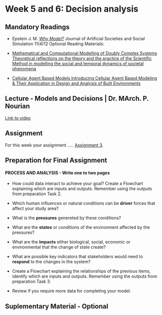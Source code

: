 # Week 5 and 6: Decision analysis

## Mandatory Readings 

* Epstein J. M. *[Why Model?](https://www.jasss.org/11/4/12.html)* Journal of Artificial Societies and Social Simulation 11(4)12
Optional Reading Materials:

* [Mathematical and Computational Modelling of Doubly Complex Systems Theoretical reflections on the theory and the practice of the Scientific Method in modelling the social and temporal dynamics of societal phenomena](https://www.researchgate.net/publication/337922945_Mathematical_and_Computational_Modelling_of_Doubly_Complex_Systems_Theoretical_reflections_on_the_theory_and_the_practice_of_the_Scientific_Method_in_modelling_the_social_and_temporal_dynamics_of_soci)
* [Cellular Agent Based Models Introducing Cellular Agent Based Modeling & Their Application in Design and Analysis of Built Environments](https://www.researchgate.net/publication/332671951_Cellular_Agent_Based_Models_Introducing_Cellular_Agent_Based_Modeling_Their_Application_in_Design_and_Analysis_of_Built_Environments)

## Lecture - Models and Decisions | Dr. MArch. P. Nourian

[Link to video](video)

## Assignment

For this week your assignment ..... [Assignment 3](../Assignment/Assignment%20III.md).

## Preparation for Final Assignment

#### PROCESS AND ANALYSIS - Write one to two pages

*	How could data interact to achieve your goal? Create a Flowchart explaining which are inputs and outputs. Remember using the outputs from preparation Task 2.
*  Which human influences or natural conditions can be **driver** forces that affect your study area?
*  What is the **pressures** genereted by these conditions?
*  What are the **states** or conditions of the environment affected by the pressures?
*  What are the **impacts** either biological, social, economic or environmental that the change of state create?
*  What are possible key indicators that stakeholders would need to **respond** to the changes in the system?

* Create a Flowchart explaining the relationships of the previous items, identify which are inputs and outputs.  Remember using the outputs from preparation Task 3.
* Review if you require more data for completing your model.

## Suplementary Material - Optional

 
